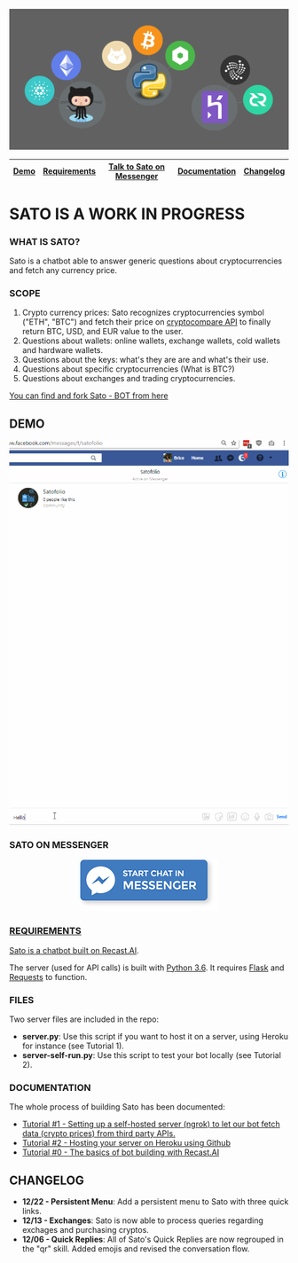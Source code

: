 <p align="center">
  <img src="assets/sato-top-wide.png" />
</p>

| [Demo](#demo) | [Requirements](#requirements) | [Talk to Sato on Messenger](#sato-on-messenger) | [Documentation](#documentation) | [Changelog](#changelog) |
|---|---|---|---|---|

# SATO IS A WORK IN PROGRESS

### WHAT IS SATO?

Sato is a chatbot able to answer generic questions about cryptocurrencies and fetch any currency price.

### SCOPE

1.  Crypto currency prices: Sato recognizes cryptocurrencies symbol ("ETH", "BTC") and fetch their price on [cryptocompare API](https://www.cryptocompare.com/api/) to finally return BTC, USD, and EUR value to the user.
2.  Questions about wallets: online wallets, exchange wallets, cold wallets and hardware wallets.
3.  Questions about the keys: what's they are are and what's their use.
4.  Questions about specific cryptocurrencies (What is BTC?)
5.  Questions about exchanges and trading cryptocurrencies.


[You can find and fork Sato - BOT from here](https://recast.ai/ahirice/sato-cryptobot/train/?utm_source=github&utm_medium=referral&utm_campaign=sato)

## DEMO
<p align="center">
  <img src="assets/satodemo.gif" />
</p>

### SATO ON MESSENGER

<p align="center">
<a href="https://www.messenger.com/t/satofolio" target="_blank">
<img border="0" alt="MessengerButton" src="assets/messenger.png">
</p>

### REQUIREMENTS

Sato is a chatbot built on [Recast.AI](https://recast.ai?utm_source=github&utm_medium=referral&utm_campaign=sato). 

The server (used for API calls) is built with [Python 3.6](https://www.python.org/). It requires [Flask](http://flask.pocoo.org/) and [Requests](http://docs.python-requests.org/en/master/) to function.

### FILES

Two server files are included in the repo:

-   **server.py**: Use this script if you want to host it on a server, using Heroku for instance (see Tutorial 1).
-   **server-self-run.py**: Use this script to test your bot locally (see Tutorial 2).

### DOCUMENTATION

The whole process of building Sato has been documented:

- [Tutorial #1 - Setting up a self-hosted server (ngrok) to let our bot fetch data (crypto prices) from third party APIs.](https://recast.ai/blog/python-cryptobot/)
- [Tutorial #2 - Hosting your server on Heroku using Github](https://recast.ai/blog/github-repo-heroku/)
- [Tutorial #0 - The basics of bot building with Recast.AI](https://recast.ai/blog/build-your-first-bot-with-recast-ai/)

## CHANGELOG
- **12/22 - Persistent Menu**: Add a persistent menu to Sato with three quick links.
- **12/13 - Exchanges**: Sato is now able to process queries regarding exchages and purchasing cryptos.
- **12/06 - Quick Replies**: All of Sato's Quick Replies are now regrouped in the "qr" skill. Added emojis and revised the conversation flow.
